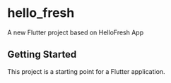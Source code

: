 # hello_fresh

A new Flutter project based on HelloFresh App

## Getting Started

This project is a starting point for a Flutter application.

